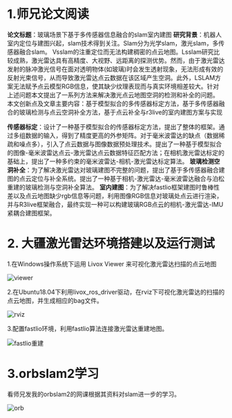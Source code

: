 # 1.师兄论文阅读

**论文标题**：玻璃场景下基于多传感器信息融合的slam室内建图
**研究背景**：机器人室内定位与建图兴起，slam技术得到关注。Slam分为光学slam，激光slam，多传感器融合slam。
  Vsslam的注重定位而无法构建稠密的点云地图。Lsslam研究比较成熟，激光雷达具有高精度、大视野、远距离的探测优势。然而，由于激光雷达发射的脉冲激光信号在面对透明物体(如玻璃)时会发生透射现象，无法形成有效的反射光束信号，从而导致激光雷达点云数据在该区域产生空洞。此外，LSLAM方案无法赋予点云模型RGB信息，使其缺少纹理表现而与真实环境相差较大。针对上述问题本文提出了一系列方法来解决激光点云地图空洞的检测和补全的问题。
本文创新点及文章主要内容：基于模型拟合的多传感器标定方法，基于多传感器融合的玻璃检测与点云空洞补全方法，基于点云补全与r3live的室内建图方案与实现

**传感器标定**：设计了一种基于模型拟合的传感器标定方法，提出了整体的框架。通过多组数据的输入，得到了精度更高的外参矩阵。对于毫米波雷达的缺点（数据稀疏和噪点多），引入了点云数据与图像数据预处理技术。提出了一种基于模型拟合的图像-毫米波雷达点云-激光雷达点云数据特征匹配方法；在相机激光雷达标定的基础上，提出了一种多约束的毫米波雷达-相机-激光雷达标定算法。
**玻璃检测空洞补全**：为了解决激光雷达对玻璃建图不完整的问题，提出了基于多传感器融合建图的点云定位与补全系统。提出了一种基于相机-激光雷达-毫米波雷达融合与泊松重建的玻璃检测与空洞补全算法。
**室内建图**：为了解决fastlio框架建图时鲁棒性差以及点云地图缺少rgb信息等问题，利用图像RGB信息对玻璃处点云进行渲染，并与R3live框架融合，最终实现一种可以构建玻璃RGB点云的相机-激光雷达-IMU紧耦合建图框架。

# **2.** 大疆激光雷达环境搭建以及运行测试

1.在Windows操作系统下运用 Livox Viewer 来可视化激光雷达扫描的点云地图

![viewer](C:\Users\86135\Desktop\周工作\viewer.png)

2.在Ubuntu18.04下利用livox_ros_driver驱动，在rviz下可视化激光雷达的扫描的点云地图，并生成相应的bag文件。

![rviz](C:\Users\86135\Pictures\rviz.jpg)

3.配置fastlio环境，利用fastlio算法连接激光雷达重建地图。

![fastlio重建](C:\Users\86135\Desktop\周工作\fastlio重建.png)

# 3.orbslam2学习

  看师兄发我的orbslam2的网课根据其资料对slam进一步的学习。

![orb](C:\Users\86135\Pictures\orb.jpg)
